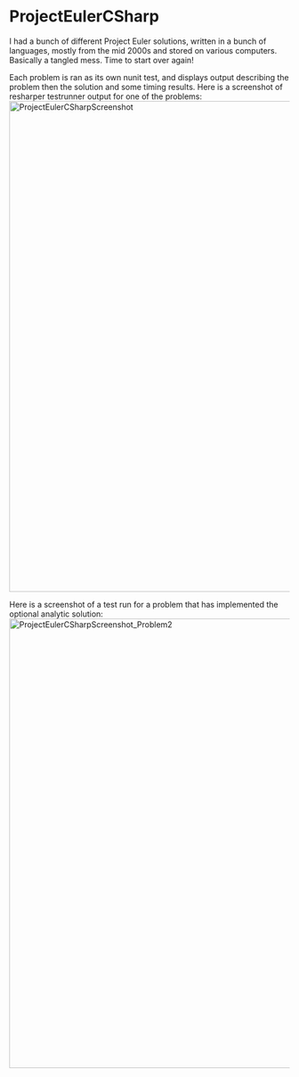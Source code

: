 # ProjectEulerCSharp
I had a bunch of different Project Euler solutions, written in a bunch of languages, mostly from the mid 2000s and stored on various computers. Basically a tangled mess. Time to start over again!

Each problem is ran as its own nunit test, and displays output describing the problem then the solution and some timing results. Here is a screenshot of resharper testrunner output for one of the problems:<img width="880" alt="ProjectEulerCSharpScreenshot" src="https://user-images.githubusercontent.com/22631908/128618415-c5b55087-dbe1-4984-a913-714d799c1099.png">

Here is a screenshot of a test run for a problem that has implemented the optional analytic solution: 
<img width="806" alt="ProjectEulerCSharpScreenshot_Problem2" src="https://user-images.githubusercontent.com/22631908/128626945-2f3dbc8d-90be-47f4-a549-5385000597ac.png">

